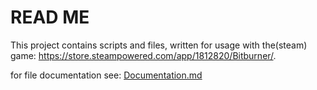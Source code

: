 # READ ME

This project contains scripts and files, 
written for usage with the(steam) game: https://store.steampowered.com/app/1812820/Bitburner/.

for file documentation see: [Documentation.md](Documentation.md)